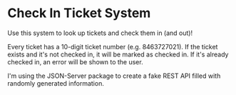 # Check In Ticket System

Use this system to look up tickets and check them in (and out)!

Every ticket has a 10-digit ticket number (e.g. 8463727021). If the ticket exists and it's not checked in, it will be marked as checked in. If it's already checked in, an error will be shown to the user.

I'm using the JSON-Server package to create a fake REST API filled with randomly generated information.
